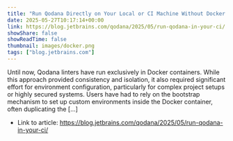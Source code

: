 ```yaml
---
title: "Run Qodana Directly on Your Local or CI Machine Without Docker Containers"
date: 2025-05-27T10:17:14+00:00
link: https://blog.jetbrains.com/qodana/2025/05/run-qodana-in-your-ci/
showShare: false
showReadTime: false
thumbnail: images/docker.png
tags: ["blog.jetbrains.com"]
---
```

Until now, Qodana linters have run exclusively in Docker containers. While this approach provided consistency and isolation, it also required significant effort for environment configuration, particularly for complex project setups or highly secured systems. Users have had to rely on the bootstrap mechanism to set up custom environments inside the Docker container, often duplicating the […]

- Link to article: https://blog.jetbrains.com/qodana/2025/05/run-qodana-in-your-ci/
